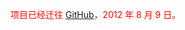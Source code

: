 <font color='red'>项目已经迁往 <a href='https://github.com/b3log/b3log-latke'>GitHub</a>，2012 年 8 月 9 日。</font>